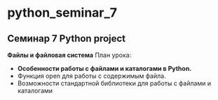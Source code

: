 # python_seminar_7

## Семинар 7 Python project

**Файлы и файловая система**
План урока:
- **Особенности работы 
с файлами и каталогами в Python.**
- Функция open для работы с содержимым файла.
- Возможности стандартной библиотеки для работы с файлами и каталогами

